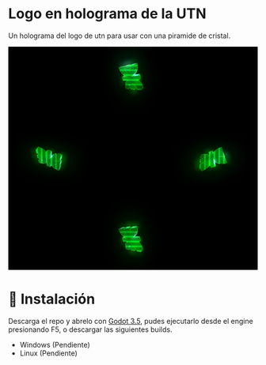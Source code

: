 # Logo en holograma de la UTN 

Un holograma del logo de utn para usar con una piramide de cristal.

![Alt text](assets/img/hologram_image.png)

# 🔧 Instalación

Descarga el repo y abrelo con [Godot 3.5](https://godotengine.org/), pudes ejecutarlo desde el engine presionando F5, o descargar las siguientes builds.

* Windows (Pendiente)
* Linux (Pendiente)



